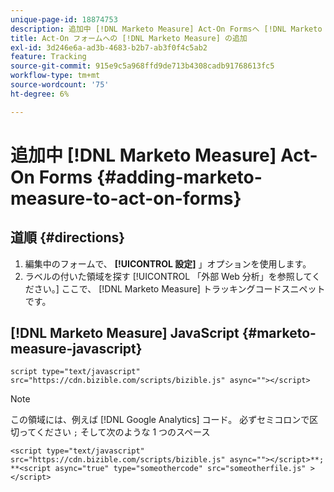 ```yaml
---
unique-page-id: 18874753
description: 追加中 [!DNL Marketo Measure] Act-On Formsへ [!DNL Marketo Measure]
title: Act-On フォームへの [!DNL Marketo Measure] の追加
exl-id: 3d246e6a-ad3b-4683-b2b7-ab3f0f4c5ab2
feature: Tracking
source-git-commit: 915e9c5a968ffd9de713b4308cadb91768613fc5
workflow-type: tm+mt
source-wordcount: '75'
ht-degree: 6%

---
```


# 追加中 [!DNL Marketo Measure] Act-On Forms {#adding-marketo-measure-to-act-on-forms}

## 道順 {#directions}

1. 編集中のフォームで、 **[!UICONTROL 設定]** 」オプションを使用します。
1. ラベルの付いた領域を探す [!UICONTROL 「外部 Web 分析」を参照してください。] ここで、 [!DNL Marketo Measure] トラッキングコードスニペットです。

## [!DNL Marketo Measure] JavaScript {#marketo-measure-javascript}

`script type="text/javascript" src="https://cdn.bizible.com/scripts/bizible.js" async=""></script>`

>[!NOTE]
>
>この領域には、例えば [!DNL Google Analytics] コード。 必ずセミコロンで区切ってください `;` そして次のような 1 つのスペース
>
>`<script type="text/javascript" src="https://cdn.bizible.com/scripts/bizible.js" async=""></script>**; **<script async="true" type="someothercode" src="someotherfile.js" ></script>`
